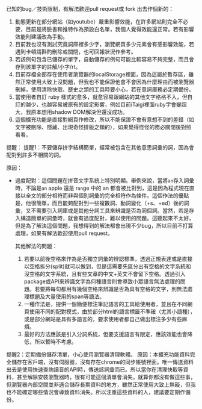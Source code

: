 

已知的bug／技術限制，有解法歡迎pull request或 fork 出去作個新的：
1. 動態更新在部分網站（如youtube）嚴重影響效能，在許多網站則完全不必要，目前是將臉書和推特作為預設白名單，我個人覺得效能還正常。若有影響效能則建議改為手動。
2. 目前我也沒有測試究竟詞庫裡多少字，瀏覽網頁多少元素會有感影響效能，若遇到卡頓請斟酌刪除或關閉，也可回報狀況作參考。
3. 若該例句包含已儲存的單字，自動儲存的例句可能比較容易不夠完整，而且會存到該單字的註解/小字/rt。
4. 目前存檔全部存在使用者瀏覽器的localStorage裡面，因為這屬於暫存區，雖然正常使用大致上沒問題，但我也不能保證他會不會因為什麼理由而被瀏覽器刪掉，使用清除快取、歷史之類的工具時要小心，若在意詞庫務必定期備份。 
6. 當使用者自訂 ruby 樣式的愈多，就愈容易跟網站的其他文字格格不入，但自訂的越少，也越容易被原有的設定影響，例如目前iTaigi裡面ruby字會變超大，我原本想用shadow DOM解決但還沒成功。
7. 這個擴充功能是直接對網頁作修改，所以不能保證不會有意想不到的差錯（如文字被刪除、隱藏、出現奇怪排版之類的），如果覺得怪怪的務必關閉後對照看看。

提醒：
提醒1：不要儲存拼字結構簡單，經常被包含在其他意思詞彙的詞，因為會配對到許多不相關的詞。

原因：
- 過度配對：這個問題在拼音文字系統上特別明顯。舉例來說，當將<code>an</code>存入詞彙時，不論是<code>an</code> apple 還是 r<code>an</code>ge 中的 an 都會被比對到，這是因為程式現在直接以全文的部分相符而非與個別詞彙的完全相符作為條件。這個作法的優點是，他很簡單，而且能夠配對到一些複數詞、動詞變化（+s、+ed）後的詞彙，又不需要引入詞庫或是其他分詞工具來辨識是否為同個詞。當然，若是存入構造簡單的詞彙時，就會有過度配對，難以使用的問題。這聽起來不太好，但是為了解決這個問題，我想得到的解法都會出現不少bug，所以目前不打算處理，如果有解法歡迎使用pull request。
  
  其他解法的問題：
  1. 若要以前後空格來作為是否獨立詞彙的辨認標準，透過正規表達或是直接以空格拆分(split)就可以做到，但是這需要先區分出有空格的文字系統和沒空格的文字系統，且有些文章的中文+英文不會留下空格。透過引入package或API來辨識文字為何種語言則會導致小眾語言無法處理的問題。若要將每句都用有幾個空格來辨識是否為具有空格的文字，則無法處理標題及大量使用的span等語法。
  2.  一種作法是，提供一個簡便標注筆記語言的工具給使用者，並且在不同網頁使用不同的配對模式，由於部分html的語言標籤不準確（尤其小語種），或是部分網站是具有多語言的，要求使用者都自己做出標注多少有些麻煩。
  3.  最好的方法應該是引入分詞系統，但要支援語言有限定，應該效能也會降低，所以暫時不考慮。

提醒2：定期備份儲存清單，小心使用瀏覽器清理軟體。
原因：本擴充功能資料完全儲存在客戶端，沒有伺服器，沒有存在chrome的同步帳號裡面。唯一傳送資料出去是使用快速查詢讀音的API時，傳送該詞彙而已。所以當你在清理快取等資料，甚至解除安裝瀏覽器時，很有可能這個清單會消失。就算你都沒有做這些事，但瀏覽器內部空間並非適合儲存長期資料的地方，雖然正常使用大致上無礙，但我也不能確定哪些情況會導致資料消失。所以注重這些資料的人，建議要定期作備份。
